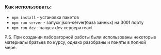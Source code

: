 ### Как использовать:

- `npm install` - установка пакетов
- `npm run server` - запуск json-server(база занных) на 3001 порту
- `npm run dev` - запуск dev сервера react

P.S. При создании лабораторной работы были использованы некоторые материалы братьев по курсу, однако разобраны и поняты в полной мере.
